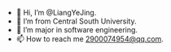 - 👋 Hi, I’m @LiangYeJing.
- 👀 I’m from Central South University.
- 🌱 I’m major in software engineering.
- 📫 How to reach me 2900074954@qq.com.


<!---
LiangYeJing/LiangYeJing is a ✨ special ✨ repository because its `README.md` (this file) appears on your GitHub profile.
You can click the Preview link to take a look at your changes.
--->
